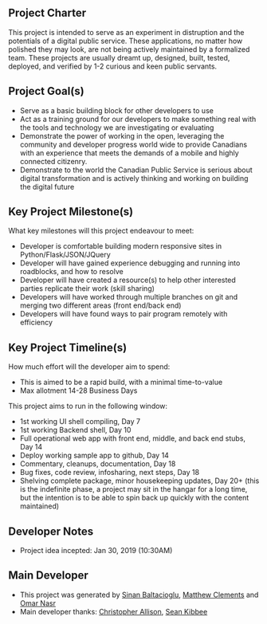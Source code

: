 ## Project Charter

This project is intended to serve as an experiment in distruption and the potentials of a digital public service. These applications, no matter how polished they may look, are not being actively maintained by a formalized team. These projects are usually dreamt up, designed, built, tested, deployed, and verified by 1-2 curious and keen public servants.

## Project Goal(s)
* Serve as a basic building block for other developers to use
* Act as a training ground for our developers to make something real with the tools and technology we are investigating or evaluating
* Demonstrate the power of working in the open, leveraging the community and developer progress world wide to provide Canadians with an experience that meets the demands of a mobile and highly connected citizenry.
* Demonstrate to the world the Canadian Public Service is serious about digital transformation and is actively thinking and working on building the digital future

## Key Project Milestone(s)

What key milestones will this project endeavour to meet:
* Developer is comfortable building modern responsive sites in Python/Flask/JSON/JQuery
* Developer will have gained experience debugging and running into roadblocks, and how to resolve
* Developer will have created a resource(s) to help other interested parties replicate their work (skill sharing)
* Developers will have worked through multiple branches on git and merging two different areas (front end/back end)
* Developers will have found ways to pair program remotely with efficiency

##  Key Project Timeline(s)

How much effort will the developer aim to spend:
* This is aimed to be a rapid build, with a minimal time-to-value
* Max allotment 14-28 Business Days

This project aims to run in the following window:
* 1st working UI shell compiling, Day 7
* 1st working Backend shell, Day 10
* Full operational web app with front end, middle, and back end stubs, Day 14
* Deploy working sample app to github, Day 14
* Commentary, cleanups, documentation, Day 18
* Bug fixes, code review, infosharing, next steps, Day 18
* Shelving complete package, minor housekeeping updates, Day 20+ (this is the indefinite phase, a project may sit in the hangar for a long time, but the intention is to be able to spin back up quickly with the content maintained)

## Developer Notes

* Project idea incepted: Jan 30, 2019 (10:30AM)

## Main Developer

* This project was generated by [Sinan Baltacioglu](https://medium.com/the-mighty-weasel), [Matthew Clements](https://github.com/clements-m) and [Omar Nasr](https://twitter.com/thenextmusk/media)
* Main developer thanks: [Christopher Allison](https://github.com/ToferC), [Sean Kibbee](https://github.com/sdkibb) 